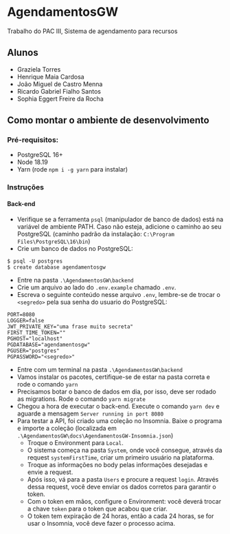 # AgendamentosGW
Trabalho do PAC III, Sistema de agendamento para recursos

## Alunos

- Graziela Torres
- Henrique Maia Cardosa
- João Miguel de Castro Menna
- Ricardo Gabriel Fialho Santos
- Sophia Eggert Freire da Rocha

## Como montar o ambiente de desenvolvimento

### Pré-requisitos:

- PostgreSQL 16+
- Node 18.19
- Yarn (rode `npm i -g yarn` para instalar)

### Instruções

#### Back-end

- Verifique se a ferramenta `psql` (manipulador de banco de dados)
está na variável de ambiente PATH. Caso não esteja, adicione o caminho ao seu PostgreSQL
(caminho padrão da instalação: `C:\Program Files\PostgreSQL\16\bin`)
- Crie um banco de dados no PostgreSQL:

```
$ psql -U postgres
$ create database agendamentosgw
```

- Entre na pasta `.\AgendamentosGW\backend`
- Crie um arquivo ao lado do `.env.example` chamado `.env`.
- Escreva o seguinte conteúdo nesse arquivo `.env`, lembre-se de trocar o `<segredo>` pela sua senha do usuario do PostgreSQL:

```
PORT=8080
LOGGER=false
JWT_PRIVATE_KEY="uma frase muito secreta"
FIRST_TIME_TOKEN=""
PGHOST="localhost"
PGDATABASE="agendamentosgw"
PGUSER="postgres"
PGPASSWORD="<segredo>"
```

- Entre com um terminal na pasta `.\AgendamentosGW\backend`
- Vamos instalar os pacotes, certifique-se de estar na pasta correta e rode o comando `yarn`
- Precisamos botar o banco de dados em dia, por isso, deve ser rodado as migrations. Rode o comando `yarn migrate`
- Chegou a hora de executar o back-end. Execute o comando `yarn dev` e aguarde a mensagem `Server running in port 8080`
- Para testar a API, foi criado uma coleção no Insomnia. Baixe o programa e importe a coleção (localizada em `.\AgendamentosGW\docs\AgendamentosGW-Insomnia.json`)
    - Troque o Environment para `Local`.
    - O sistema começa na pasta `System`, onde você consegue, através da request `systemFirstTime`, criar um primeiro usuário na plataforma.
    - Troque as informações no body pelas informações desejadas e envie a request.
    - Após isso, vá para a pasta `Users` e procure a request `login`. Através dessa request, você deve enviar os dados corretos para garantir o token.
    - Com o token em mãos, configure o Environment: você deverá trocar a chave `token` para o token que acabou que criar.
    - O token tem expiração de 24 horas, então a cada 24 horas, se for usar o Insomnia, você deve fazer o processo acima.

